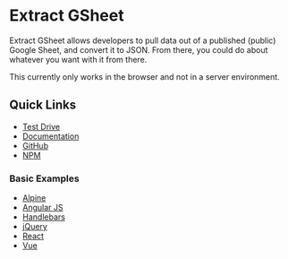 # Extract GSheet

Extract GSheet allows developers to pull data out of a published (public) Google Sheet, and convert it to JSON. From there, you could do about whatever you want with it from there.

This currently only works in the browser and not in a server environment.

## Quick Links

- [Test Drive](https://ngblaylock.github.io/extract-gsheet/)
- [Documentation](https://ngblaylock.github.io/extract-gsheet/documentation/)
- [GitHub](https://github.com/ngblaylock/extract-gsheet)
- [NPM](https://www.npmjs.com/package/extract-gsheet)

### Basic Examples
- [Alpine](https://ngblaylock.github.io/extract-gsheet/examples/alpine/)
- [Angular JS](https://ngblaylock.github.io/extract-gsheet/examples/angularjs/)
- [Handlebars](https://ngblaylock.github.io/extract-gsheet/examples/handlebars/)
- [jQuery](https://ngblaylock.github.io/extract-gsheet/examples/jquery/)
- [React](https://ngblaylock.github.io/extract-gsheet/examples/react/)
- [Vue](https://ngblaylock.github.io/extract-gsheet/examples/vue/)